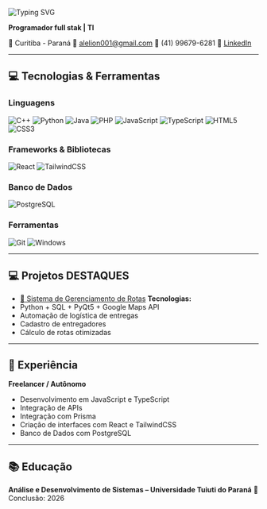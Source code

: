 ![Typing SVG](https://readme-typing-svg.demolab.com?font=Fira+Code&weight=700&size=30&pause=1000&color=3398DB&center=true&vCenter=true&width=500&lines=👋+Olá!+Eu+sou+o+Cristian)

**Programador full stak | TI**

📍 Curitiba - Paraná
📧 alelion001@gmail.com
📱 (41) 99679-6281
🔗 [LinkedIn](https://www.linkedin.com/in/ale-lenon-b63659384/)

---

## 💻 Tecnologias & Ferramentas

### Linguagens  
![C++](https://skillicons.dev/icons?i=cpp)
![Python](https://skillicons.dev/icons?i=python)
![Java](https://skillicons.dev/icons?i=java)
![PHP](https://skillicons.dev/icons?i=php)
![JavaScript](https://skillicons.dev/icons?i=js)
![TypeScript](https://skillicons.dev/icons?i=ts)
![HTML5](https://skillicons.dev/icons?i=html)
![CSS3](https://skillicons.dev/icons?i=css)

### Frameworks & Bibliotecas  
![React](https://skillicons.dev/icons?i=react)
![TailwindCSS](https://skillicons.dev/icons?i=tailwind)

### Banco de Dados  
![PostgreSQL](https://skillicons.dev/icons?i=postgres)

### Ferramentas  
![Git](https://skillicons.dev/icons?i=git)
![Windows](https://skillicons.dev/icons?i=windows)

---

## 💻 Projetos DESTAQUES

- [🔗 Sistema de Gerenciamento de Rotas](https://github.com/eliphaslevii/TrabalhoPI)
**Tecnologias:**
- Python + SQL + PyQt5 + Google Maps API
- Automação de logística de entregas
- Cadastro de entregadores
- Cálculo de rotas otimizadas

---

## 💼 Experiência

**Freelancer / Autônomo**
- Desenvolvimento em JavaScript e TypeScript  
- Integração de APIs
- Integração com Prisma
- Criação de interfaces com React e TailwindCSS 
- Banco de Dados com PostgreSQL    

---

## 📚 Educação

**Análise e Desenvolvimento de Sistemas – Universidade Tuiuti do Paraná**
📅 Conclusão: 2026
